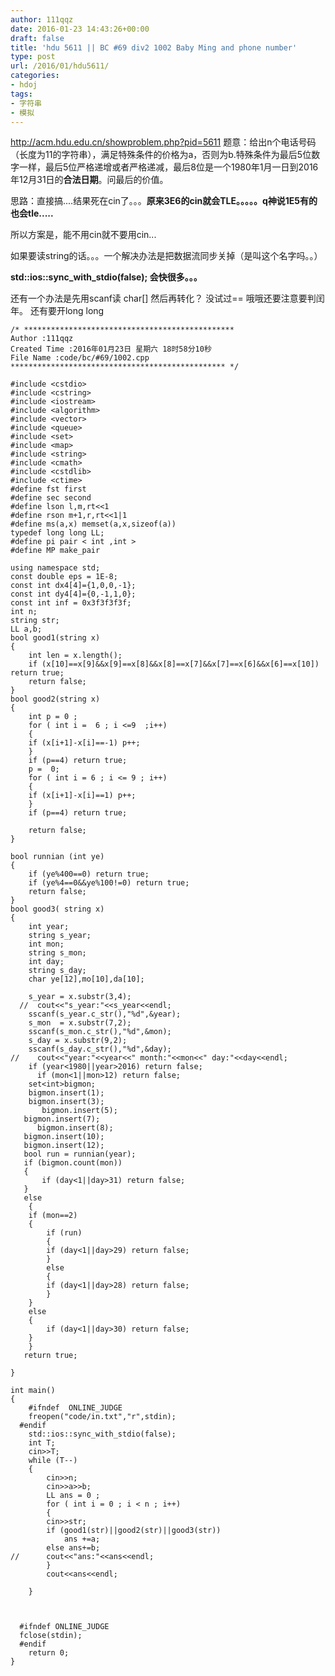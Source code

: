 ```yaml
---
author: 111qqz
date: 2016-01-23 14:43:26+00:00
draft: false
title: 'hdu 5611 || BC #69 div2 1002 Baby Ming and phone number'
type: post
url: /2016/01/hdu5611/
categories:
- hdoj
tags:
- 字符串
- 模拟
---
```


http://acm.hdu.edu.cn/showproblem.php?pid=5611
题意：给出n个电话号码（长度为11的字符串），满足特殊条件的价格为a，否则为b.特殊条件为最后5位数字一样，最后5位严格递增或者严格递减，最后8位是一个1980年1月一日到2016年12月31日的**合法日期**。问最后的价值。



思路：直接搞....结果死在cin了。。。**原来3E6的cin就会TLE。。。。。q神说1E5有的也会tle.....**

所以方案是，能不用cin就不要用cin...

如果要读string的话。。。一个解决办法是把数据流同步关掉（是叫这个名字吗。。）

**std::ios::sync_with_stdio(false); 会快很多。。。**

还有一个办法是先用scanf读 char[] 然后再转化？ 没试过==
哦哦还要注意要判闰年。
还有要开long long 












 

    
    /* ***********************************************
    Author :111qqz
    Created Time :2016年01月23日 星期六 18时58分10秒
    File Name :code/bc/#69/1002.cpp
    ************************************************ */
    
    #include <cstdio>
    #include <cstring>
    #include <iostream>
    #include <algorithm>
    #include <vector>
    #include <queue>
    #include <set>
    #include <map>
    #include <string>
    #include <cmath>
    #include <cstdlib>
    #include <ctime>
    #define fst first
    #define sec second
    #define lson l,m,rt<<1
    #define rson m+1,r,rt<<1|1
    #define ms(a,x) memset(a,x,sizeof(a))
    typedef long long LL;
    #define pi pair < int ,int >
    #define MP make_pair
    
    using namespace std;
    const double eps = 1E-8;
    const int dx4[4]={1,0,0,-1};
    const int dy4[4]={0,-1,1,0};
    const int inf = 0x3f3f3f3f;
    int n;
    string str;
    LL a,b;
    bool good1(string x)
    {
        int len = x.length();
        if (x[10]==x[9]&&x[9]==x[8]&&x[8]==x[7]&&x[7]==x[6]&&x[6]==x[10]) return true;
        return false;
    }
    bool good2(string x)
    {
        int p = 0 ;
        for ( int i =  6 ; i <=9  ;i++)
        {
    	if (x[i+1]-x[i]==-1) p++;
        }
        if (p==4) return true;
        p =  0;
        for ( int i = 6 ; i <= 9 ; i++)
        {
    	if (x[i+1]-x[i]==1) p++;
        }
        if (p==4) return true;
    
        return false;
    }
    
    bool runnian (int ye)
    {
        if (ye%400==0) return true;
        if (ye%4==0&&ye%100!=0) return true;
        return false;
    }
    bool good3( string x)
    {
        int year;
        string s_year;
        int mon;
        string s_mon;
        int day;
        string s_day;
        char ye[12],mo[10],da[10];
    
        s_year = x.substr(3,4);
      //  cout<<"s_year:"<<s_year<<endl;
        sscanf(s_year.c_str(),"%d",&year);
        s_mon  = x.substr(7,2);
        sscanf(s_mon.c_str(),"%d",&mon);
        s_day = x.substr(9,2);
        sscanf(s_day.c_str(),"%d",&day);
    //    cout<<"year:"<<year<<" month:"<<mon<<" day:"<<day<<endl;
        if (year<1980||year>2016) return false;
          if (mon<1||mon>12) return false;
        set<int>bigmon;
        bigmon.insert(1);  
        bigmon.insert(3);
           bigmon.insert(5);
       bigmon.insert(7);  
          bigmon.insert(8);
       bigmon.insert(10);
       bigmon.insert(12);
       bool run = runnian(year);
       if (bigmon.count(mon))
       {
           if (day<1||day>31) return false;
       }
       else
        {
    	if (mon==2)
      	{
    	    if (run)
    	    {
    		if (day<1||day>29) return false;
    	    }
    	    else
    	    {
    		if (day<1||day>28) return false;
    	    }
    	}
    	else
    	{
    	    if (day<1||day>30) return false;
    	}
        }
       return true;
    
    }
    
    int main()
    {
    	#ifndef  ONLINE_JUDGE 
    	freopen("code/in.txt","r",stdin);
      #endif
    	std::ios::sync_with_stdio(false);
    	int T;
    	cin>>T;
    	while (T--)
    	{
    	    cin>>n;
    	    cin>>a>>b;
    	    LL ans = 0 ;
    	    for ( int i = 0 ; i < n ; i++)
    	    {
    		cin>>str;
    		if (good1(str)||good2(str)||good3(str))
    		    ans +=a;
    		else ans+=b;
    //		cout<<"ans:"<<ans<<endl;
    	    }
    	    cout<<ans<<endl;
    
    	}
    
    
    
      #ifndef ONLINE_JUDGE  
      fclose(stdin);
      #endif
        return 0;
    }
    



